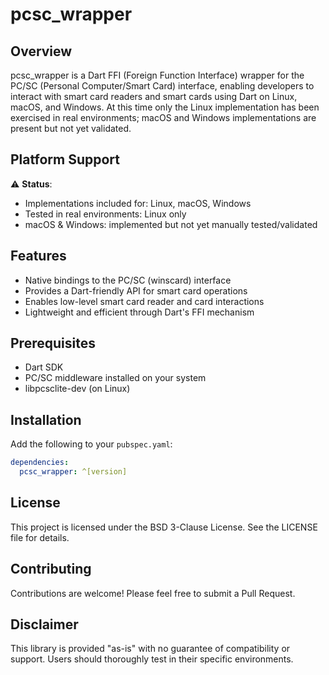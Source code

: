 # pcsc_wrapper

## Overview

pcsc_wrapper is a Dart FFI (Foreign Function Interface) wrapper for the PC/SC (Personal Computer/Smart Card) interface, enabling developers to interact with smart card readers and smart cards using Dart on Linux, macOS, and Windows. At this time only the Linux implementation has been exercised in real environments; macOS and Windows implementations are present but not yet validated.

## Platform Support

⚠️ **Status**:
- Implementations included for: Linux, macOS, Windows
- Tested in real environments: Linux only
- macOS & Windows: implemented but not yet manually tested/validated

## Features

- Native bindings to the PC/SC (winscard) interface
- Provides a Dart-friendly API for smart card operations
- Enables low-level smart card reader and card interactions
- Lightweight and efficient through Dart's FFI mechanism

## Prerequisites

- Dart SDK
- PC/SC middleware installed on your system
- libpcsclite-dev (on Linux)

## Installation

Add the following to your `pubspec.yaml`:

```yaml
dependencies:
  pcsc_wrapper: ^[version]
```

## License

This project is licensed under the BSD 3-Clause License. See the LICENSE file for details.

## Contributing

Contributions are welcome! Please feel free to submit a Pull Request.

## Disclaimer

This library is provided "as-is" with no guarantee of compatibility or support. Users should thoroughly test in their specific environments.